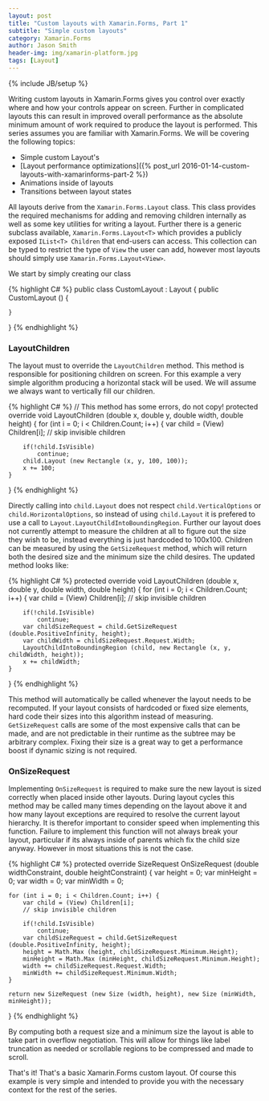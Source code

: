 ```yaml
---
layout: post
title: "Custom layouts with Xamarin.Forms, Part 1"
subtitle: "Simple custom layouts"
category: Xamarin.Forms
author: Jason Smith
header-img: img/xamarin-platform.jpg
tags: [Layout]
---
```

{% include JB/setup %}

Writing custom layouts in Xamarin.Forms gives you control over exactly where and how your controls appear on screen. Further in complicated layouts this can result in improved overall performance as the absolute minimum amount of work required to produce the layout is performed. This series assumes you are familiar with Xamarin.Forms. We will be covering the following topics:

- Simple custom Layout's
- [Layout performance optimizations]({% post_url 2016-01-14-custom-layouts-with-xamarinforms-part-2 %})
- Animations inside of layouts
- Transitions between layout states

All layouts derive from the `Xamarin.Forms.Layout` class. This class provides the required mechanisms for adding and removing children internally as well as some key utilities for writing a layout. Further there is a generic subclass available, `Xamarin.Forms.Layout<T>` which provides a publicly exposed `IList<T> Children` that end-users can access. This collection can be typed to restrict the type of `View` the user can add, however most layouts should simply use `Xamarin.Forms.Layout<View>`.

We start by simply creating our class

{% highlight C# %}
public class CustomLayout : Layout<View>
{
	public CustomLayout ()
	{

	}
}
{% endhighlight %}

### LayoutChildren ###

The layout must to override the `LayoutChildren` method. This method is responsible for positioning children on screen. For this example a very simple algorithm producing a horizontal stack will be used. We will assume we always want to vertically fill our children.

{% highlight C# %}
// This method has some errors, do not copy!
protected override void LayoutChildren (double x, double y, double width, double height)
{
	for (int i = 0; i < Children.Count; i++) {
		var child = (View) Children[i];
		// skip invisible children

		if(!child.IsVisible)
			continue;
		child.Layout (new Rectangle (x, y, 100, 100));
		x += 100;
	}
}
{% endhighlight %}

Directly calling into `child.Layout` does not respect `child.VerticalOptions` or `child.HorizontalOptions`, so instead of using `child.Layout` it is prefered to use a call to `Layout.LayoutChildIntoBoundingRegion`. Further our layout does not currently attempt to measure the children at all to figure out the size they wish to be, instead everything is just hardcoded to 100x100. Children can be measured by using the `GetSizeRequest` method, which will return both the desired size and the minimum size the child desires. The updated method looks like:

{% highlight C# %}
protected override void LayoutChildren (double x, double y, double width, double height)
{
	for (int i = 0; i < Children.Count; i++) {
		var child = (View) Children[i];
		// skip invisible children

		if(!child.IsVisible) 
			continue;
		var childSizeRequest = child.GetSizeRequest (double.PositiveInfinity, height);
		var childWidth = childSizeRequest.Request.Width;
		LayoutChildIntoBoundingRegion (child, new Rectangle (x, y, childWidth, height));
		x += childWidth;
	}
}
{% endhighlight %}

This method will automatically be called whenever the layout needs to be recomputed. If your layout consists of hardcoded or fixed size elements, hard code their sizes into this algorithm instead of measuring. `GetSizeRequest` calls are some of the most expensive calls that can be made, and are not predictable in their runtime as the subtree may be arbitrary complex. Fixing their size is a great way to get a performance boost if dynamic sizing is not required.

### OnSizeRequest ###

Implementing `OnSizeRequest` is required to make sure the new layout is sized correctly when placed inside other layouts. During layout cycles this method may be called many times depending on the layout above it and how many layout exceptions are required to resolve the current layout hierarchy. It is therefor important to consider speed when implementing this function. Failure to implement this function will not always break your layout, particular if its always inside of parents which fix the child size anyway. However in most situations this is not the case.

{% highlight C# %}
protected override SizeRequest OnSizeRequest (double widthConstraint, double heightConstraint)
{
	var height = 0;
	var minHeight = 0;
	var width = 0;
	var minWidth = 0;

	for (int i = 0; i < Children.Count; i++) {
		var child = (View) Children[i];
		// skip invisible children

		if(!child.IsVisible) 
			continue;
		var childSizeRequest = child.GetSizeRequest (double.PositiveInfinity, height);
		height = Math.Max (height, childSizeRequest.Minimum.Height);
		minHeight = Math.Max (minHeight, childSizeRequest.Minimum.Height);
		width += childSizeRequest.Request.Width;
		minWidth += childSizeRequest.Minimum.Width;
	}

	return new SizeRequest (new Size (width, height), new Size (minWidth, minHeight));
}
{% endhighlight %}

By computing both a request size and a minimum size the layout is able to take part in overflow negotiation. This will allow for things like label truncation as needed or scrollable regions to be compressed and made to scroll.

That's it! That's a basic Xamarin.Forms custom layout. Of course this example is very simple and intended to provide you with the necessary context for the rest of the series.